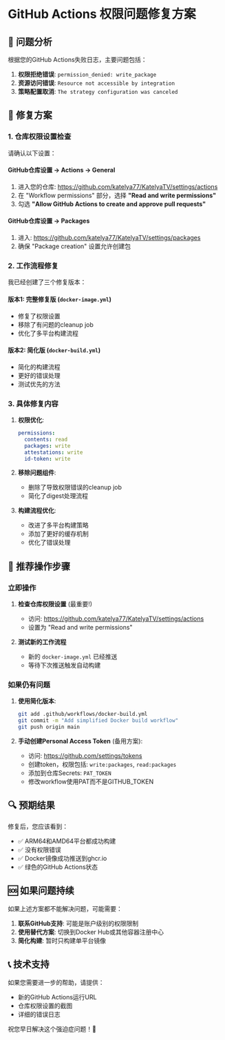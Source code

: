 # GitHub Actions 权限问题修复方案

## 🚨 问题分析

根据您的GitHub Actions失败日志，主要问题包括：

1. **权限拒绝错误**: `permission_denied: write_package`
2. **资源访问错误**: `Resource not accessible by integration`
3. **策略配置取消**: `The strategy configuration was canceled`

## 🔧 修复方案

### 1. 仓库权限设置检查

请确认以下设置：

#### GitHub仓库设置 → Actions → General
1. 进入您的仓库: https://github.com/katelya77/KatelyaTV/settings/actions
2. 在 "Workflow permissions" 部分，选择 **"Read and write permissions"**
3. 勾选 **"Allow GitHub Actions to create and approve pull requests"**

#### GitHub仓库设置 → Packages
1. 进入: https://github.com/katelya77/KatelyaTV/settings/packages
2. 确保 "Package creation" 设置允许创建包

### 2. 工作流程修复

我已经创建了三个修复版本：

#### 版本1: 完整修复版 (`docker-image.yml`)
- 修复了权限设置
- 移除了有问题的cleanup job
- 优化了多平台构建流程

#### 版本2: 简化版 (`docker-build.yml`)
- 简化的构建流程
- 更好的错误处理
- 测试优先的方法

### 3. 具体修复内容

1. **权限优化**:
   ```yaml
   permissions:
     contents: read
     packages: write
     attestations: write
     id-token: write
   ```

2. **移除问题组件**:
   - 删除了导致权限错误的cleanup job
   - 简化了digest处理流程

3. **构建流程优化**:
   - 改进了多平台构建策略
   - 添加了更好的缓存机制
   - 优化了错误处理

## 🎯 推荐操作步骤

### 立即操作

1. **检查仓库权限设置** (最重要!)
   - 访问: https://github.com/katelya77/KatelyaTV/settings/actions
   - 设置为 "Read and write permissions"

2. **测试新的工作流程**
   - 新的 `docker-image.yml` 已经推送
   - 等待下次推送触发自动构建

### 如果仍有问题

1. **使用简化版本**:
   ```bash
   git add .github/workflows/docker-build.yml
   git commit -m "Add simplified Docker build workflow"
   git push origin main
   ```

2. **手动创建Personal Access Token** (备用方案):
   - 访问: https://github.com/settings/tokens
   - 创建token，权限包括: `write:packages`, `read:packages`
   - 添加到仓库Secrets: `PAT_TOKEN`
   - 修改workflow使用PAT而不是GITHUB_TOKEN

## 🔍 预期结果

修复后，您应该看到：
- ✅ ARM64和AMD64平台都成功构建
- ✅ 没有权限错误
- ✅ Docker镜像成功推送到ghcr.io
- ✅ 绿色的GitHub Actions状态

## 🆘 如果问题持续

如果上述方案都不能解决问题，可能需要：

1. **联系GitHub支持**: 可能是账户级别的权限限制
2. **使用替代方案**: 切换到Docker Hub或其他容器注册中心
3. **简化构建**: 暂时只构建单平台镜像

## 📞 技术支持

如果您需要进一步的帮助，请提供：
- 新的GitHub Actions运行URL
- 仓库权限设置的截图
- 详细的错误日志

祝您早日解决这个强迫症问题！🎉